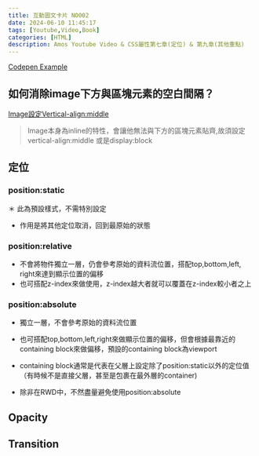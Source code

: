 ```yaml
---
title: 互動圖文卡片 NO002
date: 2024-06-10 11:45:17
tags: [Youtube,Video,Book]
categories: [HTML]
description: Amos Youtube Video & CSS屬性第七章(定位) & 第九章(其他重點)
---
```

[Codepen Example](https://codepen.io/gizelliang/pen/NWOaaad)

## 如何消除image下方與區塊元素的空白間隔？
[Image設定Vertical-align:middle](https://qoo8857300.medium.com/css-%E5%A6%82%E4%BD%95%E8%A7%A3%E6%B1%BAimg%E7%9A%84%E5%9E%82%E7%9B%B4%E5%B0%8D%E9%BD%8A-a3dcd6c47a4)

>Image本身為inline的特性，會讓他無法與下方的區塊元素貼齊,故須設定vertical-align:middle 或是display:block

## 定位

### position:static

＊ 此為預設樣式，不需特別設定
* 作用是將其他定位取消，回到最原始的狀態

### position:relative
* 不會將物件獨立一層，仍會參考原始的資料流位置，搭配top,bottom,left, right來達到顯示位置的偏移
* 也可搭配z-index來做使用，z-index越大者就可以覆蓋在z-index較小者之上

### position:absolute
* 獨立一層，不會參考原始的資料流位置
* 也可搭配top,bottom,left,right來做顯示位置的偏移，但會根據最靠近的containing block來做偏移，預設的containing block為viewport
* containing block通常是代表在父層上設定除了position:static以外的定位值（有時候不是直接父層，甚至是包裹在最外層的container)

* 除非在RWD中，不然盡量避免使用position:absolute


## Opacity
## Transition